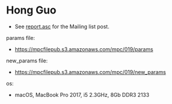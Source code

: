 # Hong Guo
* See [report.asc](./report.asc) for the Mailing list post.

params file:
* https://mpcfilepub.s3.amazonaws.com/mpc/019/params

new_params file:
* https://mpcfilepub.s3.amazonaws.com/mpc/019/new_params

os: 
* macOS, MacBook Pro 2017, i5 2.3GHz, 8Gb DDR3 2133
